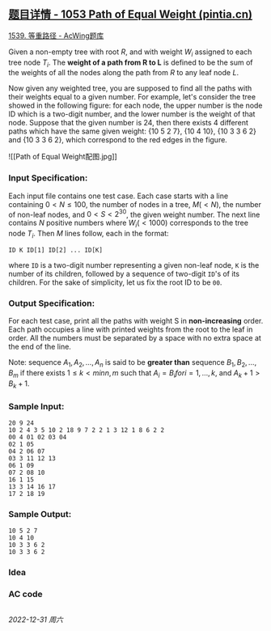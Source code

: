 ## [题目详情 - 1053 Path of Equal Weight (pintia.cn)](https://pintia.cn/problem-sets/994805342720868352/exam/problems/994805424153280512)

[1539. 等重路径 - AcWing题库](https://www.acwing.com/problem/content/1541/)

Given a non-empty tree with root $R$, and with weight $W_i$ assigned to each tree node $T_i$. The **weight of a path from R to L** is defined to be the sum of the weights of all the nodes along the path from $R$ to any leaf node $L$.

Now given any weighted tree, you are supposed to find all the paths with their weights equal to a given number. For example, let's consider the tree showed in the following figure: for each node, the upper number is the node ID which is a two-digit number, and the lower number is the weight of that node. Suppose that the given number is 24, then there exists 4 different paths which have the same given weight: {10 5 2 7}, {10 4 10}, {10 3 3 6 2} and {10 3 3 6 2}, which correspond to the red edges in the figure.

![[Path of Equal Weight配图.jpg]]

### Input Specification:

Each input file contains one test case. Each case starts with a line containing $0<N \leq 100$, the number of nodes in a tree, $M (<N)$, the number of non-leaf nodes, and $0<S<2^{30}$, the given weight number. The next line contains $N$ positive numbers where $W_i (<1000)$ corresponds to the tree node $T_i$. Then $M$ lines follow, each in the format:

```
ID K ID[1] ID[2] ... ID[K]
```

where `ID` is a two-digit number representing a given non-leaf node, `K` is the number of its children, followed by a sequence of two-digit `ID`'s of its children. For the sake of simplicity, let us fix the root ID to be `00`.

### Output Specification:

For each test case, print all the paths with weight S in **non-increasing** order. Each path occupies a line with printed weights from the root to the leaf in order. All the numbers must be separated by a space with no extra space at the end of the line.

Note: sequence ${A_1,A_2, \dots ,A_n}$ is said to be **greater than** sequence ${B_1,B_2, \dots,B_m}$ if there exists $1 \leq k<min{n,m}$ such that $A_i=B_i for i=1, \dots ,k$, and $A_k+1>B_k+1$.

### Sample Input:

```in
20 9 24
10 2 4 3 5 10 2 18 9 7 2 2 1 3 12 1 8 6 2 2
00 4 01 02 03 04
02 1 05
04 2 06 07
03 3 11 12 13
06 1 09
07 2 08 10
16 1 15
13 3 14 16 17
17 2 18 19
```

### Sample Output:

```out
10 5 2 7
10 4 10
10 3 3 6 2
10 3 3 6 2
```

### Idea



### AC code

```cpp
```


*2022-12-31 周六*